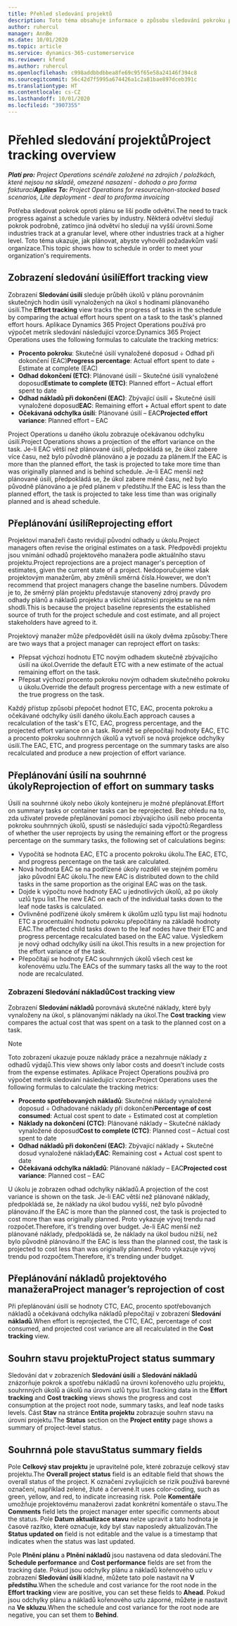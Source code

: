 ```yaml
---
title: Přehled sledování projektů
description: Toto téma obsahuje informace o způsobu sledování pokroku projektu a spotřeby nákladů.
author: ruhercul
manager: AnnBe
ms.date: 10/01/2020
ms.topic: article
ms.service: dynamics-365-customerservice
ms.reviewer: kfend
ms.author: ruhercul
ms.openlocfilehash: c998addbbdbbea8fe69c95f65e58a24146f394c8
ms.sourcegitcommit: 56c42d7f5995a674426a1c2a81bae897dceb391c
ms.translationtype: HT
ms.contentlocale: cs-CZ
ms.lasthandoff: 10/01/2020
ms.locfileid: "3907355"
---
```

# <a name="project-tracking-overview"></a><span data-ttu-id="8c486-103">Přehled sledování projektů</span><span class="sxs-lookup"><span data-stu-id="8c486-103">Project tracking overview</span></span>

<span data-ttu-id="8c486-104">_**Platí pro:** Project Operations scénáře založené na zdrojích / položkách, které nejsou na skladě, omezené nasazení - dohoda o pro forma fakturaci_</span><span class="sxs-lookup"><span data-stu-id="8c486-104">_**Applies To:** Project Operations for resource/non-stocked based scenarios, Lite deployment - deal to proforma invoicing_</span></span>

<span data-ttu-id="8c486-105">Potřeba sledovat pokrok oproti plánu se liší podle odvětví.</span><span class="sxs-lookup"><span data-stu-id="8c486-105">The need to track progress against a schedule varies by industry.</span></span> <span data-ttu-id="8c486-106">Některá odvětví sledují pokrok podrobně, zatímco jiná odvětví ho sledují na vyšší úrovni.</span><span class="sxs-lookup"><span data-stu-id="8c486-106">Some industries track at a granular level, where other industries track at a higher level.</span></span> <span data-ttu-id="8c486-107">Toto téma ukazuje, jak plánovat, abyste vyhověli požadavkům vaší organizace.</span><span class="sxs-lookup"><span data-stu-id="8c486-107">This topic shows how to schedule in order to meet your organization's requirements.</span></span>

## <a name="effort-tracking-view"></a><span data-ttu-id="8c486-108">Zobrazení sledování úsilí</span><span class="sxs-lookup"><span data-stu-id="8c486-108">Effort tracking view</span></span>

<span data-ttu-id="8c486-109">Zobrazení **Sledování úsilí** sleduje průběh úkolů v plánu porovnáním skutečných hodin úsilí vynaložených na úkol s hodinami plánovaného úsilí.</span><span class="sxs-lookup"><span data-stu-id="8c486-109">The **Effort tracking** view tracks the progress of tasks in the schedule by comparing the actual effort hours spent on a task to the task's planned effort hours.</span></span> <span data-ttu-id="8c486-110">Aplikace Dynamics 365 Project Operations používá pro výpočet metrik sledování následující vzorce:</span><span class="sxs-lookup"><span data-stu-id="8c486-110">Dynamics 365 Project Operations uses the following formulas to calculate the tracking metrics:</span></span>

- <span data-ttu-id="8c486-111">**Procento pokroku**: Skutečné úsilí vynaložené doposud ÷ Odhad při dokončení (EAC)</span><span class="sxs-lookup"><span data-stu-id="8c486-111">**Progress percentage**: Actual effort spent to date ÷ Estimate at complete (EAC)</span></span> 
- <span data-ttu-id="8c486-112">**Odhad dokončení (ETC)**: Plánované úsilí – Skutečné úsilí vynaložené doposud</span><span class="sxs-lookup"><span data-stu-id="8c486-112">**Estimate to complete (ETC)**: Planned effort – Actual effort spent to date</span></span> 
- <span data-ttu-id="8c486-113">**Odhad nákladů při dokončení (EAC)**: Zbývající úsilí + Skutečné úsilí vynaložené doposud</span><span class="sxs-lookup"><span data-stu-id="8c486-113">**EAC**: Remaining effort + Actual effort spent to date</span></span> 
- <span data-ttu-id="8c486-114">**Očekávaná odchylka úsilí**: Plánované úsilí – EAC</span><span class="sxs-lookup"><span data-stu-id="8c486-114">**Projected effort variance**: Planned effort – EAC</span></span>

<span data-ttu-id="8c486-115">Project Operations u daného úkolu zobrazuje očekávanou odchylku úsilí.</span><span class="sxs-lookup"><span data-stu-id="8c486-115">Project Operations shows a projection of the effort variance on the task.</span></span> <span data-ttu-id="8c486-116">Je-li EAC větší než plánované úsilí, předpokládá se, že úkol zabere více času, než bylo původně plánováno a je pozadu za plánem.</span><span class="sxs-lookup"><span data-stu-id="8c486-116">If the EAC is more than the planned effort, the task is projected to take more time than was originally planned and is behind schedule.</span></span> <span data-ttu-id="8c486-117">Je-li EAC menší než plánované úsilí, předpokládá se, že úkol zabere méně času, než bylo původně plánováno a je před plánem v předstihu.</span><span class="sxs-lookup"><span data-stu-id="8c486-117">If the EAC is less than the planned effort, the task is projected to take less time than was originally planned and is ahead schedule.</span></span>

## <a name="reprojecting-effort"></a><span data-ttu-id="8c486-118">Přeplánování úsilí</span><span class="sxs-lookup"><span data-stu-id="8c486-118">Reprojecting effort</span></span>

<span data-ttu-id="8c486-119">Projektoví manažeři často revidují původní odhady u úkolu.</span><span class="sxs-lookup"><span data-stu-id="8c486-119">Project managers often revise the original estimates on a task.</span></span> <span data-ttu-id="8c486-120">Předpovědi projektu jsou vnímání odhadů projektového manažera podle aktuálního stavu projektu.</span><span class="sxs-lookup"><span data-stu-id="8c486-120">Project reprojections are a project manager's perception of estimates, given the current state of a project.</span></span> <span data-ttu-id="8c486-121">Nedoporučujeme však projektovým manažerům, aby změnili směrná čísla.</span><span class="sxs-lookup"><span data-stu-id="8c486-121">However, we don't recommend that project managers change the baseline numbers.</span></span> <span data-ttu-id="8c486-122">Důvodem je to, že směrný plán projektu představuje stanovený zdroj pravdy pro odhady plánů a nákladů projektu a všichni účastníci projektu se na něm shodli.</span><span class="sxs-lookup"><span data-stu-id="8c486-122">This is because the project baseline represents the established source of truth for the project schedule and cost estimate, and all project stakeholders have agreed to it.</span></span>

<span data-ttu-id="8c486-123">Projektový manažer může předpovědět úsilí na úkoly dvěma způsoby:</span><span class="sxs-lookup"><span data-stu-id="8c486-123">There are two ways that a project manager can reproject effort on tasks:</span></span>

- <span data-ttu-id="8c486-124">Přepsat výchozí hodnotu ETC novým odhadem skutečně zbývajícího úsilí na úkol.</span><span class="sxs-lookup"><span data-stu-id="8c486-124">Override the default ETC with a new estimate of the actual remaining effort on the task.</span></span> 
- <span data-ttu-id="8c486-125">Přepsat výchozí procento pokroku novým odhadem skutečného pokroku u úkolu.</span><span class="sxs-lookup"><span data-stu-id="8c486-125">Override the default progress percentage with a new estimate of the true progress on the task.</span></span>

<span data-ttu-id="8c486-126">Každý přístup způsobí přepočet hodnot ETC, EAC, procenta pokroku a očekávané odchylky úsilí daného úkolu.</span><span class="sxs-lookup"><span data-stu-id="8c486-126">Each approach causes a recalculation of the task's ETC, EAC, progress percentage, and the projected effort variance on a task.</span></span> <span data-ttu-id="8c486-127">Rovněž se přepočítají hodnoty EAC, ETC a procento pokroku souhrnných úkolů a vytvoří se nová projekce odchylky úsilí.</span><span class="sxs-lookup"><span data-stu-id="8c486-127">The EAC, ETC, and progress percentage on the summary tasks are also recalculated and produce a new projection of effort variance.</span></span>

## <a name="reprojection-of-effort-on-summary-tasks"></a><span data-ttu-id="8c486-128">Přeplánování úsilí na souhrnné úkoly</span><span class="sxs-lookup"><span data-stu-id="8c486-128">Reprojection of effort on summary tasks</span></span>

<span data-ttu-id="8c486-129">Úsilí na souhrnné úkoly nebo úkoly kontejneru je možné přeplánovat.</span><span class="sxs-lookup"><span data-stu-id="8c486-129">Effort on summary tasks or container tasks can be reprojected.</span></span> <span data-ttu-id="8c486-130">Bez ohledu na to, zda uživatel provede přeplánování pomocí zbývajícího úsilí nebo procenta pokroku souhrnných úkolů, spustí se následující sada výpočtů:</span><span class="sxs-lookup"><span data-stu-id="8c486-130">Regardless of whether the user reprojects by using the remaining effort or the progress percentage on the summary tasks, the following set of calculations begins:</span></span>

- <span data-ttu-id="8c486-131">Vypočítá se hodnota EAC, ETC a procento pokroku úkolu.</span><span class="sxs-lookup"><span data-stu-id="8c486-131">The EAC, ETC, and progress percentage on the task are calculated.</span></span>
- <span data-ttu-id="8c486-132">Nová hodnota EAC se na podřízené úkoly rozdělí ve stejném poměru jako původní EAC úkolu.</span><span class="sxs-lookup"><span data-stu-id="8c486-132">The new EAC is distributed down to the child tasks in the same proportion as the original EAC was on the task.</span></span>
- <span data-ttu-id="8c486-133">Dojde k výpočtu nové hodnoty EAC u jednotlivých úkolů, až po úkoly uzlů typu list.</span><span class="sxs-lookup"><span data-stu-id="8c486-133">The new EAC on each of the individual tasks down to the leaf node tasks is calculated.</span></span> 
- <span data-ttu-id="8c486-134">Ovlivněné podřízené úkoly směrem k úkolům uzlů typu list mají hodnotu ETC a procentuální hodnotu pokroku přepočítány na základě hodnoty EAC.</span><span class="sxs-lookup"><span data-stu-id="8c486-134">The affected child tasks down to the leaf nodes have their ETC and progress percentage recalculated based on the EAC value.</span></span> <span data-ttu-id="8c486-135">Výsledkem je nový odhad odchylky úsilí na úkol.</span><span class="sxs-lookup"><span data-stu-id="8c486-135">This results in a new projection for the effort variance of the task.</span></span> 
- <span data-ttu-id="8c486-136">Přepočítají se hodnoty EAC souhrnných úkolů všech cest ke kořenovému uzlu.</span><span class="sxs-lookup"><span data-stu-id="8c486-136">The EACs of the summary tasks all the way to the root node are recalculated.</span></span>

### <a name="cost-tracking-view"></a><span data-ttu-id="8c486-137">Zobrazení Sledování nákladů</span><span class="sxs-lookup"><span data-stu-id="8c486-137">Cost tracking view</span></span> 

<span data-ttu-id="8c486-138">Zobrazení **Sledování nákladů** porovnává skutečné náklady, které byly vynaloženy na úkol, s plánovanými náklady na úkol.</span><span class="sxs-lookup"><span data-stu-id="8c486-138">The **Cost tracking** view compares the actual cost that was spent on a task to the planned cost on a task.</span></span> 

> [!NOTE]
> <span data-ttu-id="8c486-139">Toto zobrazení ukazuje pouze náklady práce a nezahrnuje náklady z odhadů výdajů.</span><span class="sxs-lookup"><span data-stu-id="8c486-139">This view shows only labor costs and doesn’t include costs from the expense estimates.</span></span> <span data-ttu-id="8c486-140">Aplikace Project Operations používá pro výpočet metrik sledování následující vzorce:</span><span class="sxs-lookup"><span data-stu-id="8c486-140">Project Operations uses the following formulas to calculate the tracking metrics:</span></span>

- <span data-ttu-id="8c486-141">**Procento spotřebovaných nákladů**: Skutečné náklady vynaložené doposud ÷ Odhadované náklady při dokončení</span><span class="sxs-lookup"><span data-stu-id="8c486-141">**Percentage of cost consumed**: Actual cost spent to date ÷ Estimated cost at completion</span></span>
- <span data-ttu-id="8c486-142">**Náklady na dokončení (CTC)**: Plánované náklady – Skutečné náklady vynaložené doposud</span><span class="sxs-lookup"><span data-stu-id="8c486-142">**Cost to complete (CTC)**: Planned cost – Actual cost spent to date</span></span>
- <span data-ttu-id="8c486-143">**Odhad nákladů při dokončení (EAC)**: Zbývající náklady + Skutečné dosud vynaložené náklady</span><span class="sxs-lookup"><span data-stu-id="8c486-143">**EAC**: Remaining cost + Actual cost spent to date</span></span>
- <span data-ttu-id="8c486-144">**Očekávaná odchylka nákladů**: Plánované náklady – EAC</span><span class="sxs-lookup"><span data-stu-id="8c486-144">**Projected cost variance**: Planned cost – EAC</span></span>

<span data-ttu-id="8c486-145">U úkolu je zobrazen odhad odchylky nákladů.</span><span class="sxs-lookup"><span data-stu-id="8c486-145">A projection of the cost variance is shown on the task.</span></span> <span data-ttu-id="8c486-146">Je-li EAC větší než plánované náklady, předpokládá se, že náklady na úkol budou vyšší, než bylo původně plánováno.</span><span class="sxs-lookup"><span data-stu-id="8c486-146">If the EAC is more than the planned cost, the task is projected to cost more than was originally planned.</span></span> <span data-ttu-id="8c486-147">Proto vykazuje vývoj trendu nad rozpočet.</span><span class="sxs-lookup"><span data-stu-id="8c486-147">Therefore, it's trending over budget.</span></span> <span data-ttu-id="8c486-148">Je-li EAC menší než plánované náklady, předpokládá se, že náklady na úkol budou nižší, než bylo původně plánováno.</span><span class="sxs-lookup"><span data-stu-id="8c486-148">If the EAC is less than the planned cost, the task is projected to cost less than was originally planned.</span></span> <span data-ttu-id="8c486-149">Proto vykazuje vývoj trendu pod rozpočtem.</span><span class="sxs-lookup"><span data-stu-id="8c486-149">Therefore, it's trending under budget.</span></span>

## <a name="project-managers-reprojection-of-cost"></a><span data-ttu-id="8c486-150">Přeplánování nákladů projektového manažera</span><span class="sxs-lookup"><span data-stu-id="8c486-150">Project manager’s reprojection of cost</span></span>

<span data-ttu-id="8c486-151">Při přeplánování úsilí se hodnoty CTC, EAC, procento spotřebovaných nákladů a očekávaná odchylka nákladů přepočítají v zobrazení **Sledování nákladů**.</span><span class="sxs-lookup"><span data-stu-id="8c486-151">When effort is reprojected, the CTC, EAC, percentage of cost consumed, and projected cost variance are all recalculated in the **Cost tracking** view.</span></span>

## <a name="project-status-summary"></a><span data-ttu-id="8c486-152">Souhrn stavu projektu</span><span class="sxs-lookup"><span data-stu-id="8c486-152">Project status summary</span></span>

<span data-ttu-id="8c486-153">Sledování dat v zobrazeních **Sledování úsilí** a **Sledování nákladů** znázorňuje pokrok a spotřebu nákladů na úrovni kořenového uzlu projektu, souhrnných úkolů a úkolů na úrovni uzlů typu list.</span><span class="sxs-lookup"><span data-stu-id="8c486-153">Tracking data in the **Effort tracking** and **Cost tracking** views shows the progress and cost consumption at the project root node, summary tasks, and leaf node tasks levels.</span></span> <span data-ttu-id="8c486-154">Část **Stav** na stránce **Entita projektu** zobrazuje souhrn stavu na úrovni projektu.</span><span class="sxs-lookup"><span data-stu-id="8c486-154">The **Status** section on the **Project entity** page shows a summary of project-level status.</span></span>

## <a name="status-summary-fields"></a><span data-ttu-id="8c486-155">Souhrnná pole stavu</span><span class="sxs-lookup"><span data-stu-id="8c486-155">Status summary fields</span></span>

<span data-ttu-id="8c486-156">Pole **Celkový stav projektu** je upravitelné pole, které zobrazuje celkový stav projektu.</span><span class="sxs-lookup"><span data-stu-id="8c486-156">The **Overall project status** field is an editable field that shows the overall status of the project.</span></span> <span data-ttu-id="8c486-157">K označení zvyšujících se rizik používá barevné označení, například zelené, žluté a červené.</span><span class="sxs-lookup"><span data-stu-id="8c486-157">It uses color-coding, such as green, yellow, and red, to indicate increasing risk.</span></span> <span data-ttu-id="8c486-158">Pole **Komentáře** umožňuje projektovému manažerovi zadat konkrétní komentáře o stavu.</span><span class="sxs-lookup"><span data-stu-id="8c486-158">The **Comments** field lets the project manager enter specific comments about the status.</span></span> <span data-ttu-id="8c486-159">Pole **Datum aktualizace stavu** nelze upravit a tato hodnota je časové razítko, které označuje, kdy byl stav naposledy aktualizován.</span><span class="sxs-lookup"><span data-stu-id="8c486-159">The **Status updated on** field is not editable and the value is a timestamp that indicates when the status was last updated.</span></span>

<span data-ttu-id="8c486-160">Pole **Plnění plánu** a **Plnění nákladů** jsou nastavena od data sledování.</span><span class="sxs-lookup"><span data-stu-id="8c486-160">The **Schedule performance** and **Cost performance** fields are set from the tracking date.</span></span> <span data-ttu-id="8c486-161">Pokud jsou odchylky plánu a nákladů kořenového uzlu v zobrazení **Sledování úsilí** kladné, můžete tato pole nastavit na **V předstihu**.</span><span class="sxs-lookup"><span data-stu-id="8c486-161">When the schedule and cost variance for the root node in the **Effort tracking** view are positive, you can set these fields to **Ahead**.</span></span> <span data-ttu-id="8c486-162">Pokud jsou odchylky plánu a nákladů kořenového uzlu záporné, můžete je nastavit na **Ve skluzu**.</span><span class="sxs-lookup"><span data-stu-id="8c486-162">When the schedule and cost variance for the root node are negative, you can set them to **Behind**.</span></span>
